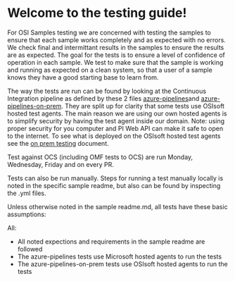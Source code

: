 # Welcome to the testing guide!

For OSI Samples testing we are concerned with testing the samples to ensure that each sample works completely and as expected with no errors. We check final and intermittant results in the samples to ensure the results are as expected. The goal for the tests is to ensure a level of confidence of operation in each sample. We test to make sure that the sample is working and running as expected on a clean system, so that a user of a sample knows they have a good starting base to learn from.

The way the tests are run can be found by looking at the Continuous Integration pipeline as defined by these 2 files [azure-pipelines](azure-pipelines.yml)and [azure-pipelines-on-prem](azure-pipelines-on-prem.yml). They are split up for clarity that some tests use OSIsoft hosted test agents. The main reason we are using our own hosted agents is to simplify security by having the test agent inside our domain. Note: using proper security for you computer and PI Web API can make it safe to open to the internet. To see what is deployed on the OSIsoft hosted test agents see the [on prem testing](miscellaneous/ON_PREM_TESTING.md) document.

Test against OCS (including OMF tests to OCS) are run Monday, Wednesday, Friday and on every PR.

Tests can also be run manually. Steps for running a test manually locally is noted in the specific sample readme, but also can be found by inspecting the .yml files.

Unless otherwise noted in the sample readme.md, all tests have these basic assumptions:

All:

- All noted expections and requirements in the sample readme are followed
- The azure-pipelines tests use Microsoft hosted agents to run the tests
- The azure-pipelines-on-prem tests use OSIsoft hosted agents to run the tests
